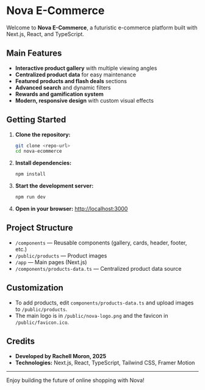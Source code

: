 # Nova E-Commerce

Welcome to **Nova E-Commerce**, a futuristic e-commerce platform built with Next.js, React, and TypeScript.

## Main Features
- **Interactive product gallery** with multiple viewing angles
- **Centralized product data** for easy maintenance
- **Featured products and flash deals** sections
- **Advanced search** and dynamic filters
- **Rewards and gamification system**
- **Modern, responsive design** with custom visual effects

## Getting Started

1. **Clone the repository:**
   ```bash
   git clone <repo-url>
   cd nova-ecommerce
   ```
2. **Install dependencies:**
   ```bash
   npm install
   ```
3. **Start the development server:**
   ```bash
   npm run dev
   ```
4. **Open in your browser:**
   [http://localhost:3000](http://localhost:3000)

## Project Structure
- `/components` — Reusable components (gallery, cards, header, footer, etc.)
- `/public/products` — Product images
- `/app` — Main pages (Next.js)
- `/components/products-data.ts` — Centralized product data source

## Customization
- To add products, edit `components/products-data.ts` and upload images to `/public/products`.
- The main logo is in `/public/nova-logo.png` and the favicon in `/public/favicon.ico`.

## Credits
- **Developed by Rachell Moron, 2025**
- **Technologies:** Next.js, React, TypeScript, Tailwind CSS, Framer Motion

---

Enjoy building the future of online shopping with Nova!
